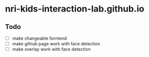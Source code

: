 # nri-kids-interaction-lab.github.io
## Todo
- [ ] make changeable forntend
- [ ] make github page work with face detection
- [ ] make overlay work with face detection

